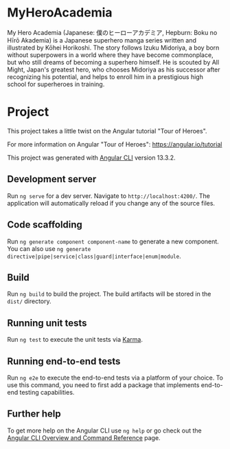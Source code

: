# MyHeroAcademia

My Hero Academia (Japanese: 僕のヒーローアカデミア, Hepburn: Boku no Hīrō Akademia) is a Japanese superhero manga series written and illustrated by Kōhei Horikoshi. The story follows Izuku Midoriya, a boy born without superpowers in a world where they have become commonplace, but who still dreams of becoming a superhero himself. He is scouted by All Might, Japan's greatest hero, who chooses Midoriya as his successor after recognizing his potential, and helps to enroll him in a prestigious high school for superheroes in training. 

# Project

This project takes a little twist on the Angular tutorial "Tour of Heroes".

For more information on Angular "Tour of Heroes": https://angular.io/tutorial

This project was generated with [Angular CLI](https://github.com/angular/angular-cli) version 13.3.2.

## Development server

Run `ng serve` for a dev server. Navigate to `http://localhost:4200/`. The application will automatically reload if you change any of the source files.

## Code scaffolding

Run `ng generate component component-name` to generate a new component. You can also use `ng generate directive|pipe|service|class|guard|interface|enum|module`.

## Build

Run `ng build` to build the project. The build artifacts will be stored in the `dist/` directory.

## Running unit tests

Run `ng test` to execute the unit tests via [Karma](https://karma-runner.github.io).

## Running end-to-end tests

Run `ng e2e` to execute the end-to-end tests via a platform of your choice. To use this command, you need to first add a package that implements end-to-end testing capabilities.

## Further help

To get more help on the Angular CLI use `ng help` or go check out the [Angular CLI Overview and Command Reference](https://angular.io/cli) page.
